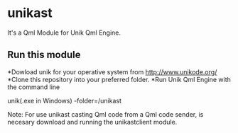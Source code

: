 # unikast

It's a Qml Module for Unik Qml Engine.


## Run this module

*Dowload unik for your operative system from http://www.unikode.org/
*Clone this repository into your preferred folder.
*Run Unik Qml Engine with the command line 

unik(.exe in Windows) -folder=<your preferred folder>/unikast

Note: For use unikast casting Qml code from a Qml code sender, is necesary download and running the unikastclient module.  
